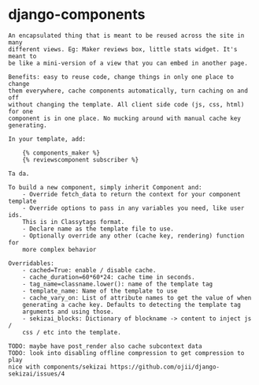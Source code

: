 django-components
=================

    An encapsulated thing that is meant to be reused across the site in many
    different views. Eg: Maker reviews box, little stats widget. It's meant to
    be like a mini-version of a view that you can embed in another page.

    Benefits: easy to reuse code, change things in only one place to change
    them everywhere, cache components automatically, turn caching on and off
    without changing the template. All client side code (js, css, html) for one
    component is in one place. No mucking around with manual cache key
    generating.

    In your template, add:

        {% components_maker %}
        {% reviewscomponent subscriber %}

    Ta da.

    To build a new component, simply inherit Component and:
        - Override fetch_data to return the context for your component template
        - Override options to pass in any variables you need, like user ids.
        This is in Classytags format.
        - Declare name as the template file to use.
        - Optionally override any other (cache key, rendering) function for
        more complex behavior

    Overridables:
        - cached=True: enable / disable cache.
        - cache_duration=60*60*24: cache time in seconds.
        - tag_name=classname.lower(): name of the template tag
        - template_name: Name of the template to use
        - cache_vary_on: List of attribute names to get the value of when
        generating a cache key. Defaults to detecting the template tag
        arguments and using those.
        - sekizai_blocks: Dictionary of blockname -> content to inject js /
        css / etc into the template.

    TODO: maybe have post_render also cache subcontext data
    TODO: look into disabling offline compression to get compression to play
    nice with components/sekizai https://github.com/ojii/django-sekizai/issues/4

